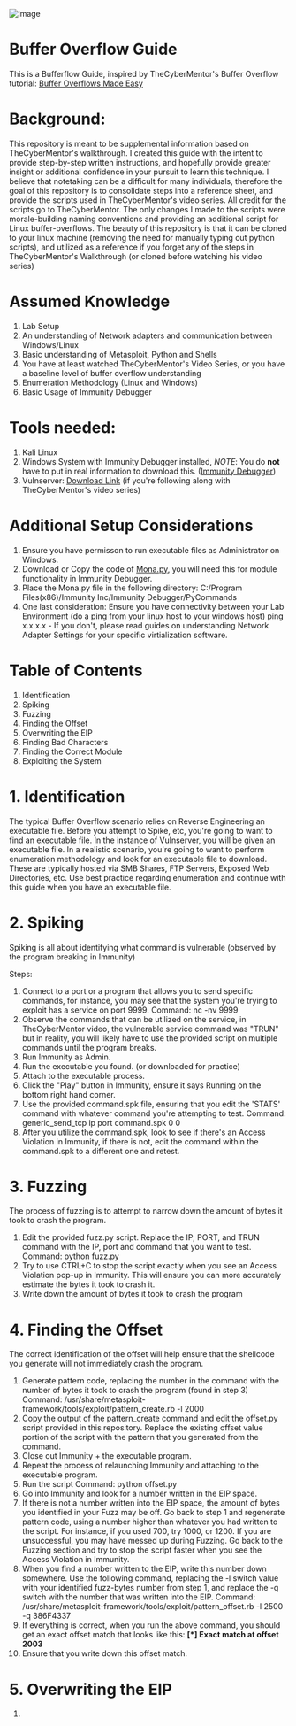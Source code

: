 ![image](https://github.com/planetxort/Buffer-Overflow-Guide/blob/master/buffer-overflow-attacks.png)
# Buffer Overflow Guide
This is a Bufferflow Guide, inspired by TheCyberMentor's Buffer Overflow tutorial: [Buffer Overflows Made Easy](https://www.youtube.com/watch?v=qSnPayW6F7U&list=PLLKT__MCUeix3O0DPbmuaRuR_4Hxo4m3G) 

# Background:
This repository is meant to be supplemental information based on TheCyberMentor's walkthrough. I created this guide with the intent to provide step-by-step written instructions, and hopefully provide greater insight or additional confidence in your pursuit to learn this technique. I believe that notetaking can be a difficult for many individuals, therefore the goal of this repository is to consolidate steps into a reference sheet, and provide the scripts used in TheCyberMentor's video series. All credit for the scripts go to TheCyberMentor. The only changes I made to the scripts were morale-building naming conventions and providing an additional script for Linux buffer-overflows. The beauty of this repository is that it can be cloned to your linux machine (removing the need for manually typing out python scripts), and utilized as a reference if you forget any of the steps in TheCyberMentor's Walkthrough (or cloned before watching his video series)

# Assumed Knowledge
1. Lab Setup
2. An understanding of Network adapters and communication between Windows/Linux
3. Basic understanding of Metasploit, Python and Shells
4. You have at least watched TheCyberMentor's Video Series, or you have a baseline level of buffer overflow understanding
5. Enumeration Methodology (Linux and Windows)
6. Basic Usage of Immunity Debugger

# Tools needed:
1. Kali Linux
2. Windows System with Immunity Debugger installed, *NOTE*: You do **not** have to put in real information to download this. ([Immunity Debugger](https://debugger.immunityinc.com/ID_register.py))
3. Vulnserver: [Download Link](https://sites.google.com/site/lupingreycorner/vulnserver.zip?attredirects=0) (if you're following along with TheCyberMentor's video series)

# Additional Setup Considerations
1. Ensure you have permisson to run executable files as Administrator on Windows.
2. Download or Copy the code of [Mona.py](https://github.com/corelan/mona/blob/master/mona.py), you will need this for module functionality in Immunity Debugger.
3. Place the Mona.py file in the following directory: C:/Program Files(x86)/Immunity Inc/Immunity Debugger/PyCommands
4. One last consideration: Ensure you have connectivity between your Lab Environment (do a ping from your linux host to your windows host) ping x.x.x.x - If you don't, please read guides on understanding Network Adapter Settings for your specific virtialization software.

# Table of Contents
1. Identification
2. Spiking
3. Fuzzing
4. Finding the Offset
5. Overwriting the EIP
6. Finding Bad Characters
7. Finding the Correct Module
8. Exploiting the System

# 1. Identification
The typical Buffer Overflow scenario relies on Reverse Engineering an executable file. Before you attempt to Spike, etc, you're going to want to find an executable file. In the instance of Vulnserver, you will be given an executable file. In a realistic scenario, you're going to want to perform enumeration methodology and look for an executable file to download. These are typically hosted via SMB Shares, FTP Servers, Exposed Web Directories, etc. Use best practice regarding enumeration and continue with this guide when you have an executable file.

# 2. Spiking
Spiking is all about identifying what command is vulnerable (observed by the program breaking in Immunity)

Steps:
1. Connect to a port or a program that allows you to send specific commands, for instance, you may see that the system you're trying to exploit has a service on port 9999.
Command: nc -nv 9999
2. Observe the commands that can be utilized on the service, in TheCyberMentor video, the vulnerable service command was "TRUN" but in reality, you will likely have to use the provided script on multiple commands until the program breaks.
3. Run Immunity as Admin.
4. Run the executable you found. (or downloaded for practice)
5. Attach to the executable process.
6. Click the "Play" button in Immunity, ensure it says Running on the bottom right hand corner.
7. Use the provided command.spk file, ensuring that you edit the 'STATS' command with whatever command you're attempting to test.
Command: generic_send_tcp ip port command.spk 0 0
8. After you utilize the command.spk, look to see if there's an Access Violation in Immunity, if there is not, edit the command within the command.spk to a different one and retest.

# 3. Fuzzing
The process of fuzzing is to attempt to narrow down the amount of bytes it took to crash the program.

1. Edit the provided fuzz.py script. Replace the IP, PORT, and TRUN command with the IP, port and command that you want to test.
Command: python fuzz.py
2. Try to use CTRL+C to stop the script exactly when you see an Access Violation pop-up in Immunity. This will ensure you can more accurately estimate the bytes it took to crash it.
3. Write down the amount of bytes it took to crash the program

# 4. Finding the Offset
The correct identification of the offset will help ensure that the shellcode you generate will not immediately crash the program.

1. Generate pattern code, replacing the number in the command with the number of bytes it took to crash the program (found in step 3)
Command: /usr/share/metasploit-framework/tools/exploit/pattern_create.rb -l 2000
2. Copy the output of the pattern_create command and edit the offset.py script provided in this repository. Replace the existing offset value portion of the script with the pattern that you generated from the command.
3. Close out Immunity + the executable program.
4. Repeat the process of relaunching Immunity and attaching to the executable program.
5. Run the script
Command: python offset.py
6. Go into Immunity and look for a number written in the EIP space.
7. If there is not a number written into the EIP space, the amount of bytes you identified in your Fuzz may be off. Go back to step 1 and regenerate pattern code, using a number higher than whatever you had written to the script. For instance, if you used 700, try 1000, or 1200. If you are unsuccessful, you may have messed up during Fuzzing. Go back to the Fuzzing section and try to stop the script faster when you see the Access Violation in Immunity.
8. When you find a number written to the EIP, write this number down somewhere. Use the following command, replacing the -l switch value with your identified fuzz-bytes number from step 1, and replace the -q switch with the number that was written into the EIP.
Command: /usr/share/metasploit-framework/tools/exploit/pattern_offset.rb -l 2500 -q 386F4337
9. If everything is correct, when you run the above command, you should get an exact offset match that looks like this:
 **[*] Exact match at offset 2003**
10. Ensure that you write down this offset match.

# 5. Overwriting the EIP
1. 
